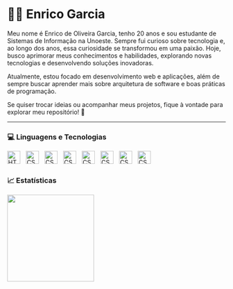 # 👨‍💻 Enrico Garcia
Meu nome é Enrico de Oliveira Garcia, tenho 20 anos e sou estudante de Sistemas de Informação na Unoeste. Sempre fui curioso sobre tecnologia e, ao longo dos anos, essa curiosidade se transformou em uma paixão. Hoje, busco aprimorar meus conhecimentos e habilidades, explorando novas tecnologias e desenvolvendo soluções inovadoras.

Atualmente, estou focado em desenvolvimento web e aplicações, além de sempre buscar aprender mais sobre arquitetura de software e boas práticas de programação.

Se quiser trocar ideias ou acompanhar meus projetos, fique à vontade para explorar meu repositório! 🚀

---
### 💻 Linguagens e Tecnologias

<img
 align="left"
 alt="HTML"
 title="HTML"
 width="30px"
 style="padding-right:10px;"
 src="https://cdn.jsdelivr.net/gh/devicons/devicon@latest/icons/html5/html5-original.svg"
  />

 <img 
 align="left"
 alt="CSS"
 title="CSS"
 width="30px"
 style="padding-right:10px;"
 src="https://cdn.jsdelivr.net/gh/devicons/devicon@latest/icons/css3/css3-original.svg" 
 />

 
<img 
align="left"
 alt="CSS"
 title="CSS"
 width="30px"
 style="padding-right:10px;"
src="https://cdn.jsdelivr.net/gh/devicons/devicon@latest/icons/javascript/javascript-original.svg" />
          

 <img 
 align="left"
 alt="CSS"
 title="CSS"
 width="30px"
 style="padding-right:10px;"
 src="https://cdn.jsdelivr.net/gh/devicons/devicon@latest/icons/bootstrap/bootstrap-original.svg" />


 <img 
 align="left"
 alt="CSS"
 title="CSS"
 width="30px"
 style="padding-right:10px;"
src="https://cdn.jsdelivr.net/gh/devicons/devicon@latest/icons/nodejs/nodejs-original.svg" />


<img 
align="left"
 alt="CSS"
 title="CSS"
 width="30px"
 style="padding-right:10px;"
src="https://cdn.jsdelivr.net/gh/devicons/devicon@latest/icons/cplusplus/cplusplus-original.svg" />
          

<img 
align="left"
 alt="CSS"
 title="CSS"
 width="30px"
 style="padding-right:10px;"
src="https://cdn.jsdelivr.net/gh/devicons/devicon@latest/icons/git/git-original.svg" />

 <img 
  align="left"
 alt="CSS"
 title="CSS"
 width="30px"
 style="padding-right:10px;"  
 src="https://cdn.jsdelivr.net/gh/devicons/devicon@latest/icons/java/java-original.svg" />
                  
<br/>
<br/>


### 📈 Estatísticas 
          


 <img 
  align="left"
 height="200px"
 style="padding-right:10px;"  
 src="https://github-readme-stats.vercel.app/api?username=EnricoGarcia21&show_icons=true&theme=tokyonight&include_all_commits=true" />
         
 
